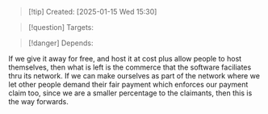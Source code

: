 
>[!tip] Created: [2025-01-15 Wed 15:30]

>[!question] Targets: 

>[!danger] Depends: 

If we give it away for free, and host it at cost plus allow people to host themselves, then what is left is the commerce that the software faciliates thru its network.  If we can make ourselves as part of the network where we let other people demand their fair payment which enforces our payment claim too, since we are a smaller percentage to the claimants, then this is the way forwards.